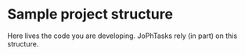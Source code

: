 # Sample project structure #

Here lives the code you are developing. JoPhTasks rely (in part) on this structure.